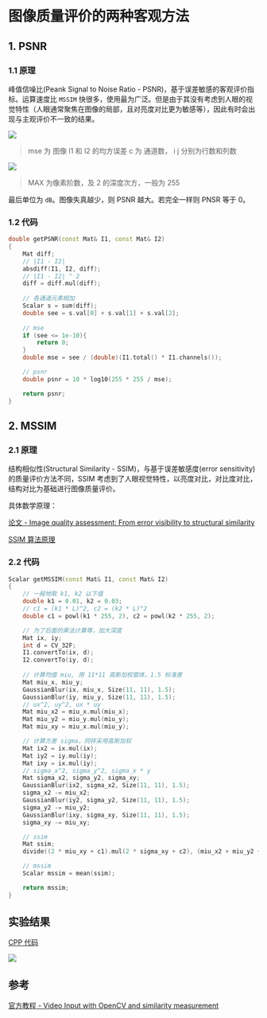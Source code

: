# 图像质量评价的两种客观方法

## 1. PSNR

### 1.1 原理

峰值信噪比(Peank Signal to Noise Ratio - PSNR)，基于误差敏感的客观评价指标。运算速度比 `MSSIM` 快很多，使用最为广泛。但是由于其没有考虑到人眼的视觉特性（人眼通常聚焦在图像的局部，且对亮度对比更为敏感等），因此有时会出现与主观评价不一致的结果。

![](/pics/mse.png)

>mse 为 图像 I1 和 I2 的均方误差
>c 为 通道数， i j 分别为行数和列数

![](/pics/psnr.png)

>MAX 为像素阶数，及 2 的深度次方，一般为 255

最后单位为 `dB`。图像失真越少，则 PSNR 越大。若完全一样则 PNSR 等于 0。

### 1.2 代码

```cpp
double getPSNR(const Mat& I1, const Mat& I2)
{
	Mat diff;
	// |I1 - I2|
	absdiff(I1, I2, diff);	
	// |I1 - I2| ^ 2
	diff = diff.mul(diff);
	
	// 各通道元素相加
	Scalar s = sum(diff);
	double see = s.val[0] + s.val[1] + s.val[2];
	
	// mse
	if (see <= 1e-10){
		return 0;
	}
	double mse = see / (double)(I1.total() * I1.channels());

	// psnr
	double psnr = 10 * log10(255 * 255 / mse);

	return psnr;
}
```

## 2. MSSIM

### 2.1 原理

结构相似性(Structural Similarity - SSIM)，与基于误差敏感度(error sensitivity)的质量评价方法不同，SSIM 考虑到了人眼视觉特性，以亮度对比，对比度对比，结构对比为基础进行图像质量评价。

具体数学原理：

[论文 - Image quality assessment: From error visibility to structural similarity](https://wenku.baidu.com/view/c383c03283c4bb4cf7ecd12b.html)

[SSIM 算法原理](http://blog.csdn.net/ecnu18918079120/article/details/60149864)

### 2.2 代码

```cpp
Scalar getMSSIM(const Mat& I1, const Mat& I2)
{
	// 一般地取 k1, k2 以下值
	double k1 = 0.01, k2 = 0.03;
	// c1 = (k1 * L)^2, c2 = (k2 * L)^2
	double c1 = powl(k1 * 255, 2), c2 = powl(k2 * 255, 2);

	// 为了后面的乘法计算等，加大深度
	Mat ix, iy;
	int d = CV_32F;
	I1.convertTo(ix, d);
	I2.convertTo(iy, d);
	
	// 计算均值 miu, 用 11*11 高斯加权窗体，1.5 标准差
	Mat miu_x, miu_y;
	GaussianBlur(ix, miu_x, Size(11, 11), 1.5);
	GaussianBlur(iy, miu_y, Size(11, 11), 1.5);
	// ux^2, uy^2, ux * uy 
	Mat miu_x2 = miu_x.mul(miu_x);
	Mat miu_y2 = miu_y.mul(miu_y);
	Mat miu_xy = miu_x.mul(miu_y);

	// 计算方差 sigma，同样采用高斯加权
	Mat ix2 = ix.mul(ix);
	Mat iy2 = iy.mul(iy);
	Mat ixy = ix.mul(iy);
	// sigma_x^2, sigma_y^2, sigma_x * y
	Mat sigma_x2, sigma_y2, sigma_xy;
	GaussianBlur(ix2, sigma_x2, Size(11, 11), 1.5);
	sigma_x2 -= miu_x2;
	GaussianBlur(iy2, sigma_y2, Size(11, 11), 1.5);
	sigma_y2 -= miu_y2;
	GaussianBlur(ixy, sigma_xy, Size(11, 11), 1.5);
	sigma_xy -= miu_xy;

	// ssim
	Mat ssim;
	divide((2 * miu_xy + c1).mul(2 * sigma_xy + c2), (miu_x2 + miu_y2 + c1).mul(sigma_x2 + sigma_y2 + c2), ssim);

	// mssim
	Scalar mssim = mean(ssim);

	return mssim;
}
```

## 实验结果

[CPP 代码](https://github.com/PatrickLin1993/DIP/blob/master/ImageQualityEvaluation/ImageQualityEvaluation.cpp)

![](/pics/res.png)

## 参考

[官方教程 - Video Input with OpenCV and similarity measurement](http://docs.opencv.org/3.2.0/d5/dc4/tutorial_video_input_psnr_ssim.html)